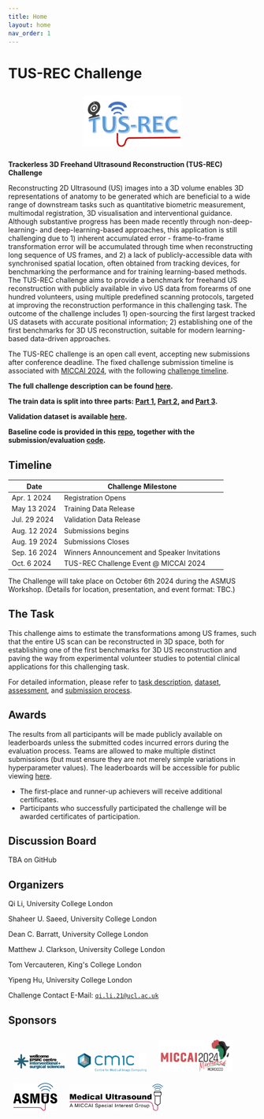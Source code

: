 ```yaml
---
title: Home
layout: home
nav_order: 1
---
```


# TUS-REC Challenge

<div align=center>
  <a href="img/TUS-REC%20CHALLENGE%20(MICCAI%202024).pdf" target="_blank"><img style="padding: 10px;" src="img/logo.png" width=200px></a>
</div >

<!-- <a href="img/TUS-REC%20CHALLENGE%20(MICCAI%202024).pdf" target="_blank">PDF.</a> -->


**Trackerless 3D Freehand Ultrasound Reconstruction (TUS-REC) Challenge**

Reconstructing 2D Ultrasound (US) images into a 3D volume enables 3D representations of anatomy to be generated which are beneficial to a wide range of downstream tasks such as quantitative biometric measurement, multimodal registration, 3D visualisation and interventional guidance. Although substantive progress has been made recently through non-deep-learning- and deep-learning-based approaches, this application is still challenging due to 1) inherent accumulated error - frame-to-frame transformation error will be accumulated through time when reconstructing long sequence of US frames, and 2) a lack of publicly-accessible data with synchronised spatial location, often obtained from tracking devices, for benchmarking the performance and for training learning-based methods. The TUS-REC challenge aims to provide a benchmark for freehand US reconstruction with publicly available in vivo US data from forearms of one hundred volunteers, using multiple predefined scanning protocols, targeted at improving the reconstruction performance in this challenging task. The outcome of the challenge includes 1) open-sourcing the first largest tracked US datasets with accurate positional information; 2) establishing one of the first benchmarks for 3D US reconstruction, suitable for modern learning-based data-driven approaches.

The TUS-REC challenge is an open call event, accepting new submissions after conference deadline. The fixed challenge submission timeline is associated with [MICCAI 2024](https://conferences.miccai.org/2024/en/), with the following [challenge timeline](#timeline).

**The full challenge description can be found [here](https://zenodo.org/doi/10.5281/zenodo.10991500).**

<!-- can be found [here](https://zenodo.org/record/7844908).** -->
**The train data is split into three parts: [Part 1](https://zenodo.org/doi/10.5281/zenodo.11178508), [Part 2](https://zenodo.org/doi/10.5281/zenodo.11180794), and [Part 3](https://zenodo.org/doi/10.5281/zenodo.11355499).**
<!-- **Sample baseline models for training and testing on the challenge data are accessible [here](https://github.com/muregpro/Baseline-Networks).** -->
**Validation dataset is available [here](https://zenodo.org/doi/10.5281/zenodo.12752246).**

**Baseline code is provided in this [repo](https://github.com/QiLi111/tus-rec-challenge_baseline), together with the submission/evaluation [code](https://github.com/QiLi111/tus-rec-challenge_baseline/tree/main/submission).**
## Timeline

| Date                          | Challenge Milestone                              |
| ----------------------------- | ------------------------------------------------ |
| Apr. 1 2024                   | Registration Opens                               |
| May 13 2024                   | Training Data Release                            |
| Jul. 29 2024                  | Validation Data Release                          |
| Aug. 12 2024                  | Submissions begins                               |
| Aug. 19 2024                  | Submissions Closes                               |
| Sep. 16 2024                  | Winners Announcement and Speaker Invitations     |
| Oct. 6 2024                   | TUS-REC Challenge Event @ MICCAI 2024            |

The Challenge will take place on October 6th 2024 during the ASMUS Workshop. (Details for location, presentation, and event format: TBC.)

## The Task

This challenge aims to estimate the transformations among US frames, such that the entire US scan can be reconstructed in 3D space, both for establishing one of the first benchmarks for 3D US reconstruction and paving the way from experimental volunteer studies to potential clinical applications for this challenging task.

For detailed information, please refer to [task description](task.html), [dataset](data.html), [assessment](assessment.html), and [submission process](submission.html).

## Awards

The results from all participants will be made publicly available on leaderboards unless the submitted codes incurred errors during the evaluation process. Teams are allowed to make multiple distinct submissions (but must ensure they are not merely simple variations in hyperparameter values). The leaderboards will be accessible for public viewing [here](leaderboard.html).

- The first-place and runner-up achievers will receive additional certificates.
- Participants who successfully participated the challenge will be awarded certificates of participation.

## Discussion Board 

TBA on GitHub

## Organizers

Qi Li, University College London

Shaheer U. Saeed, University College London

Dean C. Barratt, University College London

Matthew J. Clarkson, University College London

Tom Vercauteren, King's College London

Yipeng Hu, University College London

Challenge Contact E-Mail: [`qi.li.21@ucl.ac.uk`](mailto:qi.li.21@ucl.ac.uk)

## Sponsors

<div >
  <a href="https://www.ucl.ac.uk/interventional-surgical-sciences/wellcome-epsrc-centre-interventional-and-surgical-sciences-weiss" target="_blank"><img style="padding: 10px;" src="img/weiss.png" width=107px></a>
  <a href="https://www.ucl.ac.uk/medical-image-computing" target="_blank"><img style="padding: 10px;" src="img/CMIC.png" width=140px></a>
  <a href="https://conferences.miccai.org/2024/en/" target="_blank"><img style="padding: 10px;" src="img/miccai2024-logo.png" width=150px></a>
  <a href="https://miccai-ultrasound.github.io/#/asmus24" target="_blank"><img style="padding: 10px;" src="img/asmus.png" width=90px></a>
  <a href="https://miccai.org/index.php/special-interest-groups/sig/" target="_blank"><img style="padding: 10px;" src="img/SIGMUS.png" width=190px></a>
</div>